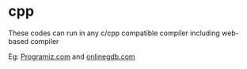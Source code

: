# cpp
These codes can run in any c/cpp compatible compiler including web-based compiler

Eg: 
<a href="https://www.programiz.com/cpp-programming/online-compiler/">Programiz.com</a>
and
<a href="https://www.onlinegdb.com/online_c++_compiler">onlinegdb.com</a>
